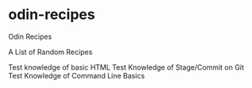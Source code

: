 # odin-recipes
Odin Recipes

A List of Random Recipes

Test knowledge of basic HTML
Test Knowledge of Stage/Commit on Git
Test Knowledge of Command Line Basics